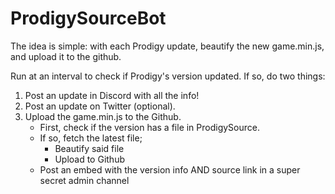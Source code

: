 # ProdigySourceBot
The idea is simple:
with each Prodigy update, beautify the new game.min.js, and upload it to the github.

Run at an interval to check if Prodigy's version updated. If so, do two things:

1. Post an update in Discord with all the info!
2. Post an update on Twitter (optional).
3. Upload the game.min.js to the Github.
    - First, check if the version has a file in ProdigySource.
    - If so, fetch the latest file;
        - Beautify said file
        - Upload to Github
    - Post an embed with the version info AND source link in a super secret admin channel
